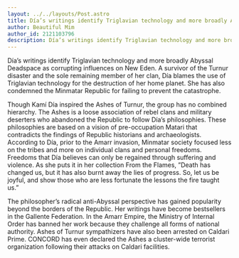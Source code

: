 ```yaml
---
layout: ../../layouts/Post.astro
title: Día’s writings identify Triglavian technology and more broadly Abyssal Deadspace as corrupting influences
author: Beautiful Mim
author_id: 2121103796
description: Día’s writings identify Triglavian technology and more broadly Abyssal Deadspace as corrupting influences on New Eden
---
```

Día’s writings identify Triglavian technology and more broadly Abyssal Deadspace as corrupting influences on New Eden. A survivor of the Turnur disaster and the sole remaining member of her clan, Día blames the use of Triglavian technology for the destruction of her home planet. She has also condemned the Minmatar Republic for failing to prevent the catastrophe.

Though Kamí Día inspired the Ashes of Turnur, the group has no combined hierarchy. The Ashes is a loose association of rebel clans and military deserters who abandoned the Republic to follow Día’s philosophies. These philosophies are based on a vision of pre-occupation Matari that contradicts the findings of Republic historians and archaeologists. According to Día, prior to the Amarr invasion, Minmatar society focused less on the tribes and more on individual clans and personal freedoms. Freedoms that Día believes can only be regained through suffering and violence. As she puts it in her collection From the Flames, ”Death has changed us, but it has also burnt away the lies of progress. So, let us be joyful, and show those who are less fortunate the lessons the fire taught us.”

The philosopher’s radical anti-Abyssal perspective has gained popularity beyond the borders of the Republic. Her writings have become bestsellers in the Gallente Federation. In the Amarr Empire, the Ministry of Internal Order has banned her work because they challenge all forms of national authority. Ashes of Turnur sympathizers have also been arrested on Caldari Prime. CONCORD has even declared the Ashes a cluster-wide terrorist organization following their attacks on Caldari facilities.